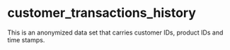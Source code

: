 # customer_transactions_history
This is an anonymized data set that carries customer IDs, product IDs and time stamps. 
